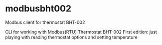 # modbusbht002
Modbus client for thermostat BHT-002

CLI for working with Modbus(RTU) Thermostat BHT-002
First edition: just playing with reading thermostat options and setting temperature
